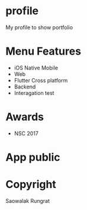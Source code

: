 # profile
My profile to show portfolio 

# Menu Features
- iOS Native Mobile
- Web
- Flutter Cross platform
- Backend
- Interagation test

# Awards
- NSC 2017

# App public

# Copyright
Saowalak Rungrat

